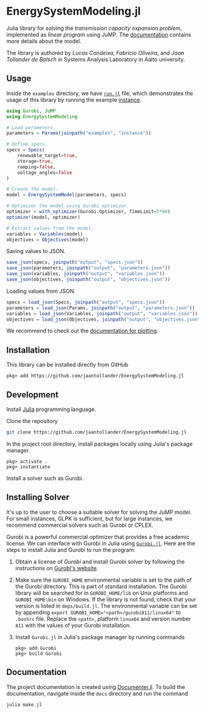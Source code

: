 # EnergySystemModeling.jl
Julia library for solving the *transmission capacity expansion problem*, implemented as *linear program* using JuMP. The [documentation](https://jaantollander.github.com/EnergySystemModeling.jl) contains more details about the model.

The library is authored by *Lucas Condeixa*, *Fabricio Oliveira*, and *Jaan Tollander de Balsch* in Systems Analysis Laboratory in Aalto university.


## Usage
Inside the `examples` directory, we have [`run.jl`](./examples/run.jl) file, which demonstrates the usage of this library by running the example [instance](./examples/instance).

```julia
using Gurobi, JuMP
using EnergySystemModeling

# Load parameters.
parameters = Params(joinpath("examples", "instance"))

# Define specs.
specs = Specs(
    renewable_target=true,
    storage=true,
    ramping=false,
    voltage_angles=false
)

# Create the model.
model = EnergySystemModel(parameters, specs)

# Optimizer the model using Gurobi optimizer.
optimizer = with_optimizer(Gurobi.Optimizer, TimeLimit=5*60)
optimize!(model, optimizer)

# Extract values from the model.
variables = Variables(model)
objectives = Objectives(model)
```

Saving values to JSON.
```julia
save_json(specs, joinpath("output", "specs.json"))
save_json(parameters, joinpath("output", "parameters.json"))
save_json(variables, joinpath("output", "variables.json"))
save_json(objectives, joinpath("output", "objectives.json"))
```

Loading values from JSON.
```julia
specs = load_json(Specs, joinpath("output", "specs.json"))
parameters = load_json(Params, joinpath("output", "parameters.json"))
variables = load_json(Variables, joinpath("output", "variables.json"))
objectives = load_json(Objectives, joinpath("output", "objectives.json"))
```

We recommend to check out the [documentation for plotting](https://jaantollander.github.com/EnergySystemModeling.jl/plotting/).


## Installation
This library can be installed directly from GitHub
```
pkg> add https://github.com/jaantollander/EnergySystemModeling.jl
```


## Development
Install [Julia](https://julialang.org/) programming language.

Clone the repository
```bash
git clone https://github.com/jaantollander/EnergySystemModeling.jl
```

In the project root directory, install packages locally using Julia's package manager.
```
pkg> activate .
pkg> instantiate
```

Install a solver such as Gurobi.


## Installing Solver
It's up to the user to choose a suitable solver for solving the JuMP model. For small instances, GLPK is sufficient, but for large instances, we recommend commercial solvers such as Gurobi or CPLEX.

Gurobi is a powerful commercial optimizer that provides a free academic license. We can interface with Gurobi in Julia using [`Gurobi.jl`](https://github.com/JuliaOpt/Gurobi.jl). Here are the steps to install Julia and Gurobi to run the program:

1) Obtain a license of *Gurobi* and install Gurobi solver by following the instructions on [Gurobi's website](http://www.gurobi.com/).

2) Make sure the `GUROBI_HOME` environmental variable is set to the path of the Gurobi directory. This is part of standard installation. The Gurobi library will be searched for in `GUROBI_HOME/lib` on Unix platforms and `GUROBI_HOME\bin` on Windows. If the library is not found, check that your version is listed in `deps/build.jl`. The environmental variable can be set by appending `export GUROBI_HOME="<path>/gurobi811/linux64"` to `.bashrc` file. Replace the `<path>`, platform `linux64` and version number `811` with the values of your Gurobi installation.

3) Install `Gurobi.jl` in Julia's package manager by running commands
   ```
   pkg> add Gurobi
   pkg> build Gurobi
   ```


## Documentation
The project documentation is created using [Documenter.jl](https://juliadocs.github.io/Documenter.jl/stable/). To build the documentation, navigate inside the `docs` directory and run the command
```bash
julia make.jl
```
